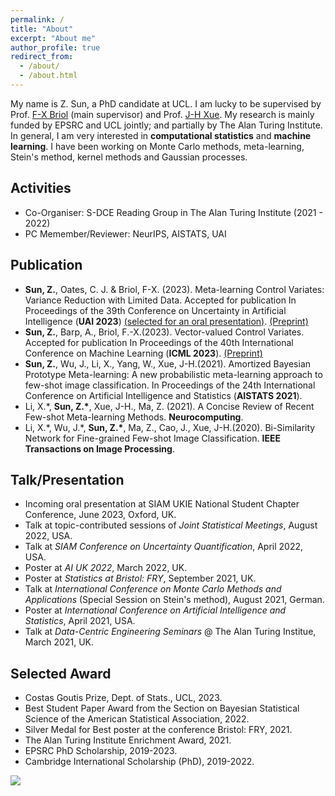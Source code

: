 ```yaml
---
permalink: /
title: "About"
excerpt: "About me"
author_profile: true
redirect_from: 
  - /about/
  - /about.html  
---
```


My name is Z. Sun, a PhD candidate at UCL. I am lucky to be supervised by Prof. [F-X Briol]() (main supervisor) and Prof. [J-H Xue](). My research is mainly funded by EPSRC and UCL jointly; and partially by The Alan Turing Institute. In general, I am very interested in __computational statistics__ and __machine learning__. I have been working on Monte Carlo methods, meta-learning,  Stein's method, kernel methods and Gaussian processes. 


##  Activities
* Co-Organiser: S-DCE Reading Group in The Alan Turing Institute (2021 - 2022)
* PC Memember/Reviewer: NeurIPS, AISTATS, UAI


## Publication
* __Sun, Z.__, Oates, C. J. & Briol, F-X. (2023). Meta-learning Control Variates: Variance Reduction with Limited Data. Accepted for publication In Proceedings of the 39th Conference on Uncertainty in Artificial Intelligence (__UAI 2023__) [(selected for an oral presentation)](). [(Preprint)](https://arxiv.org/abs/2303.04756)
*   __Sun, Z.__, Barp, A., Briol, F.-X.(2023). Vector-valued Control Variates. Accepted for publication In Proceedings of the 40th International Conference on Machine Learning (__ICML 2023__). [(Preprint)](https://arxiv.org/abs/2109.08944)
*   __Sun, Z.__, Wu, J., Li, X., Yang, W., Xue, J-H.(2021). Amortized Bayesian Prototype Meta-learning: A new probabilistic meta-learning approach to few-shot image classification. In Proceedings of the 24th International Conference on Artificial Intelligence and Statistics (__AISTATS 2021__).
*   Li, X.\*, __Sun, Z.\*__, Xue, J-H., Ma, Z. (2021). A Concise Review of Recent Few-shot Meta-learning Methods. __Neurocomputing__.
*   Li, X.\*, Wu, J.\*, __Sun, Z.\*__, Ma, Z., Cao, J., Xue, J-H.(2020). Bi-Similarity Network for Fine-grained Few-shot Image Classification. __IEEE Transactions on Image Processing__.




## Talk/Presentation
*   Incoming oral presentation at SIAM UKIE National Student Chapter Conference, June 2023, Oxford, UK.
*   Talk at topic-contributed sessions of _Joint Statistical Meetings_, August 2022, USA.
*   Talk at _SIAM Conference on Uncertainty Quantification_, April 2022, USA.
*   Poster at _AI UK 2022_, March 2022, UK.
*   Poster at _Statistics at Bristol: FRY_, September 2021, UK. 
*   Talk at _International Conference on Monte Carlo Methods and Applications_ (Special Session on Stein's method), August 2021, German.
*   Poster at _International Conference on Artificial Intelligence and Statistics_, April 2021, USA.
*   Talk at _Data-Centric Engineering Seminars_ @ The Alan Turing Institue, March 2021, UK.


## Selected Award
* Costas Goutis Prize, Dept. of Stats., UCL, 2023.
* Best Student Paper Award from the Section on Bayesian Statistical Science of the American Statistical Association, 2022.
* Silver Medal for Best poster at the conference Bristol: FRY, 2021.
* The Alan Turing Institute Enrichment Award, 2021.
* EPSRC PhD Scholarship, 2019-2023.
* Cambridge International Scholarship (PhD), 2019-2022.













<a href="https://clustrmaps.com/site/1bg2c" title="Visit tracker"><img src="//clustrmaps.com/map_v2.png?cl=080808&w=a&t=n&d=C4byDrEvOWlkQBPck4uhnEYVbsB_VEy0fAJC1qmic1s&co=ffffff&ct=808080" /></a>





